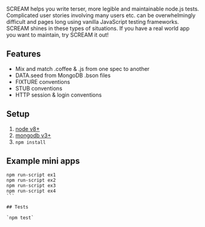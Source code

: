 SCREAM helps you write terser, more legible and maintainable node.js tests. 
Complicated user stories involving many users etc. can be overwhelmingly 
difficult and pages long using vanilla JavaScript testing frameworks.
SCREAM shines in these types of situations. If you have a real world app
you want to maintain, try SCREAM it out!

## Features

- Mix and match .coffee & .js from one spec to another
- DATA.seed from MongoDB .bson files
- FIXTURE conventions
- STUB conventions
- HTTP session & login conventions

## Setup

1. [node v8+](https://nodejs.org/download/)
2. [mongodb v3+](https://www.mongodb.org/downloads)
3. `npm install`

## Example mini apps

````
npm run-script ex1
npm run-script ex2
npm run-script ex3
npm run-script ex4
```

## Tests

`npm test`
